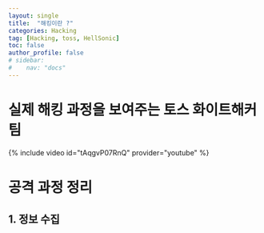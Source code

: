 ```yaml
---
layout: single
title:  "해킹이란 ?"
categories: Hacking
tag: [Hacking, toss, HellSonic]
toc: false
author_profile: false
# sidebar:
#    nav: "docs"
---
```


# 실제 해킹 과정을 보여주는 토스 화이트해커 팀

{% include video id="tAqgvP07RnQ" provider="youtube" %}

# <i class="fa-sharp fa-solid fa-alien-8bit"></i> 공격 과정 정리 

## 1. 정보 수집